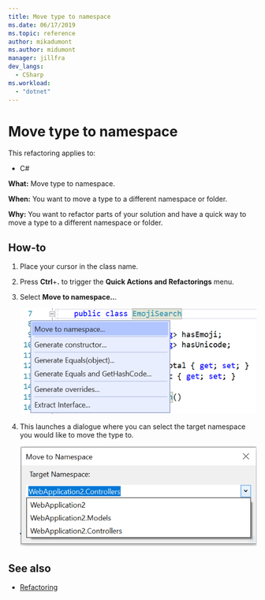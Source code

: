 ```yaml
---
title: Move type to namespace
ms.date: 06/17/2019
ms.topic: reference
author: mikadumont
ms.author: midumont
manager: jillfra
dev_langs:
  - CSharp
ms.workload: 
  - "dotnet"
---
```

# Move type to namespace

This refactoring applies to:

- C#

**What:** Move type to namespace.

**When:** You want to move a type to a different namespace or folder. 

**Why:** You want to refactor parts of your solution and have a quick way to move a type to a different namespace or folder. 

## How-to

1. Place your cursor in the class name.
2. Press **Ctrl**+**.** to trigger the **Quick Actions and Refactorings** menu.
3. Select **Move to namespace..**.

   ![Move Type To Namespace](media/move-to-namespace.png)

4. This launches a dialogue where you can select the target namespace you would like to move the type to. 

   ![Move Type To Namespace](media/select-target-namespace.png)

## See also

- [Refactoring](../refactoring-in-visual-studio.md)
